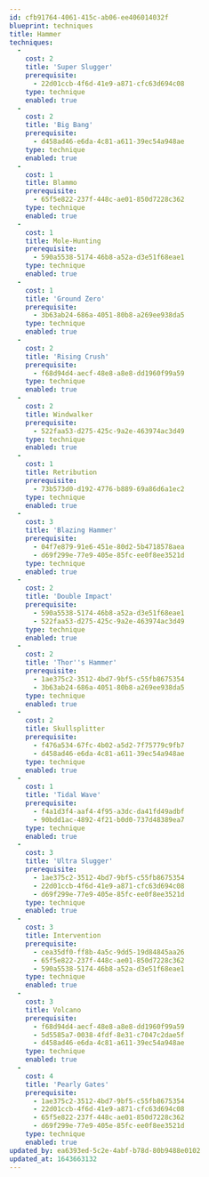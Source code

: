 ```yaml
---
id: cfb91764-4061-415c-ab06-ee406014032f
blueprint: techniques
title: Hammer
techniques:
  -
    cost: 2
    title: 'Super Slugger'
    prerequisite:
      - 22d01ccb-4f6d-41e9-a871-cfc63d694c08
    type: technique
    enabled: true
  -
    cost: 2
    title: 'Big Bang'
    prerequisite:
      - d458ad46-e6da-4c81-a611-39ec54a948ae
    type: technique
    enabled: true
  -
    cost: 1
    title: Blammo
    prerequisite:
      - 65f5e822-237f-448c-ae01-850d7228c362
    type: technique
    enabled: true
  -
    cost: 1
    title: Mole-Hunting
    prerequisite:
      - 590a5538-5174-46b8-a52a-d3e51f68eae1
    type: technique
    enabled: true
  -
    cost: 1
    title: 'Ground Zero'
    prerequisite:
      - 3b63ab24-686a-4051-80b8-a269ee938da5
    type: technique
    enabled: true
  -
    cost: 2
    title: 'Rising Crush'
    prerequisite:
      - f68d94d4-aecf-48e8-a8e8-dd1960f99a59
    type: technique
    enabled: true
  -
    cost: 2
    title: Windwalker
    prerequisite:
      - 522faa53-d275-425c-9a2e-463974ac3d49
    type: technique
    enabled: true
  -
    cost: 1
    title: Retribution
    prerequisite:
      - 73b573d0-d192-4776-b889-69a86d6a1ec2
    type: technique
    enabled: true
  -
    cost: 3
    title: 'Blazing Hammer'
    prerequisite:
      - 04f7e879-91e6-451e-80d2-5b4718578aea
      - d69f299e-77e9-405e-85fc-ee0f8ee3521d
    type: technique
    enabled: true
  -
    cost: 2
    title: 'Double Impact'
    prerequisite:
      - 590a5538-5174-46b8-a52a-d3e51f68eae1
      - 522faa53-d275-425c-9a2e-463974ac3d49
    type: technique
    enabled: true
  -
    cost: 2
    title: 'Thor''s Hammer'
    prerequisite:
      - 1ae375c2-3512-4bd7-9bf5-c55fb8675354
      - 3b63ab24-686a-4051-80b8-a269ee938da5
    type: technique
    enabled: true
  -
    cost: 2
    title: Skullsplitter
    prerequisite:
      - f476a534-67fc-4b02-a5d2-7f75779c9fb7
      - d458ad46-e6da-4c81-a611-39ec54a948ae
    type: technique
    enabled: true
  -
    cost: 1
    title: 'Tidal Wave'
    prerequisite:
      - f4a1d3f4-aaf4-4f95-a3dc-da41fd49adbf
      - 90bdd1ac-4892-4f21-b0d0-737d48389ea7
    type: technique
    enabled: true
  -
    cost: 3
    title: 'Ultra Slugger'
    prerequisite:
      - 1ae375c2-3512-4bd7-9bf5-c55fb8675354
      - 22d01ccb-4f6d-41e9-a871-cfc63d694c08
      - d69f299e-77e9-405e-85fc-ee0f8ee3521d
    type: technique
    enabled: true
  -
    cost: 3
    title: Intervention
    prerequisite:
      - cea35df0-ff8b-4a5c-9dd5-19d84845aa26
      - 65f5e822-237f-448c-ae01-850d7228c362
      - 590a5538-5174-46b8-a52a-d3e51f68eae1
    type: technique
    enabled: true
  -
    cost: 3
    title: Volcano
    prerequisite:
      - f68d94d4-aecf-48e8-a8e8-dd1960f99a59
      - 5d5585a7-0038-4fdf-8e31-c7047c2dae5f
      - d458ad46-e6da-4c81-a611-39ec54a948ae
    type: technique
    enabled: true
  -
    cost: 4
    title: 'Pearly Gates'
    prerequisite:
      - 1ae375c2-3512-4bd7-9bf5-c55fb8675354
      - 22d01ccb-4f6d-41e9-a871-cfc63d694c08
      - 65f5e822-237f-448c-ae01-850d7228c362
      - d69f299e-77e9-405e-85fc-ee0f8ee3521d
    type: technique
    enabled: true
updated_by: ea6393ed-5c2e-4abf-b78d-80b9488e0102
updated_at: 1643663132
---
```

